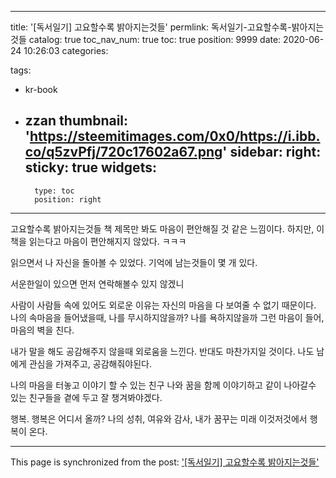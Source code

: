 
---
title: '[독서일기] 고요할수록 밝아지는것들'
permlink: 독서일기-고요할수록-밝아지는것들
catalog: true
toc_nav_num: true
toc: true
position: 9999
date: 2020-06-24 10:26:03
categories:

tags:
- kr-book
- zzan
thumbnail: 'https://steemitimages.com/0x0/https://i.ibb.co/q5zvPfj/720c17602a67.png'
sidebar:
    right:
        sticky: true
widgets:
    -
        type: toc
        position: right
---


고요할수록 밝아지는것들
책 제목만 봐도 마음이 편안해질 것 같은 느낌이다.
하지만, 이 책을 읽는다고 마음이 편안해지지 않았다. 
ㅋㅋㅋ 

읽으면서 나 자신을 돌아볼 수 있었다.
기억에 남는것들이 몇 개 있다.

서운한일이 있으면 먼저 연락해볼수 있지 않겠니

사람이 사람들 속에 있어도 외로운 이유는
자신의 마음을 다 보여줄 수 없기 때문이다.
나의 속마음을 들어냈을때, 나를 무시하지않을까?
나를 욕하지않을까 그런 마음이 들어, 마음의 벽을 친다.

내가 말을 해도 공감해주지 않을때 외로움을 느낀다. 반대도 마찬가지일 것이다. 나도 남에게 관심을 가져주고, 공감해줘야된다.

나의 마음을 터놓고 이야기 할 수 있는 친구
나와 꿈을 함께 이야기하고 같이 나아갈수 있는 친구들을 곁에 두고 잘 챙겨봐야겠다.

행복.
행복은 어디서 올까? 나의 성취, 여유와 감사, 내가 꿈꾸는 미래 이것저것에서 행복이 온다.



- - -

This page is synchronized from the post: ['[독서일기] 고요할수록 밝아지는것들'](https://steempeak.com/@jacobyu/4ipqfx)

